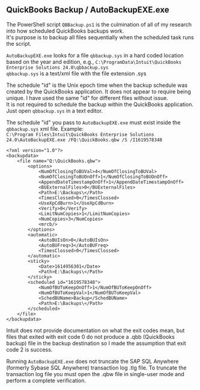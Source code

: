 ## QuickBooks Backup / AutoBackupEXE.exe
The PowerShell script `QBBackup.ps1` is the culmination of all of my research into how scheduled QuickBooks backups work.  
It's purpose is to backup all files sequentially when the scheduled task runs the script.

`AutoBackupEXE.exe` looks for a file `qbbackup.sys` in a hard coded location based on the year and edition, e.g., `C:\ProgramData\Intuit\QuickBooks Enterprise Solutions 24.0\qbbackup.sys`  
`qbbackup.sys` is a text/xml file with the file extension .sys

The schedule "id" is the Unix epoch time when the backup schedule was created by the QuickBooks application.
It does not appear to require being unique. I have used the same "id" for different files without issue.  
It is not required to schedule the backup within the QuickBooks application. Just open `qbbackup.sys` in a text editor.

The schedule "id" you pass to `AutoBackupEXE.exe` must exist inside the `qbbackup.sys` xml file. Example:  
`C:\Program Files\Intuit\QuickBooks Enterprise Solutions 24.0\AutoBackupEXE.exe /FQ:\QuickBooks.qbw /S /I1619578348`
```
<?xml version="1.0"?>
<backupdata>
	<file name="Q:\QuickBooks.qbw">
		<options>
			<NumOfClosingToBUVal>4</NumOfClosingToBUVal>
			<NumOfClosingToBUOnOff>1</NumOfClosingToBUOnOff>
			<AppendDateTimestampOnOff>1</AppendDateTimestampOnOff>
			<BUExternalFiles>0</BUExternalFiles>
			<Path>E:\Backups\</Path>
			<TimesClossed>0</TimesClossed>
			<UseXpCdBurn>1</UseXpCdBurn>
			<Verify>0</Verify>
			<LimitNumCopies>1</LimitNumCopies>
			<NumCopies>3</NumCopies>
			<mrcb/>
		</options>
		<automatic>
			<AutoBUIsOn>0</AutoBUIsOn>
			<AutoBUFreq>3</AutoBUFreq>
			<TimesClossed>0</TimesClossed>
		</automatic>
		<sticky>
			<Date>1614956301</Date>
			<Path>E:\Backups\</Path>
		</sticky>
		<scheduled id="1619578348">
			<NumOfBUToKeepOnOff>1</NumOfBUToKeepOnOff>
			<NumOfBUToKeepVal>1</NumOfBUToKeepVal>
			<SchedBUName>Backup</SchedBUName>
			<Path>E:\Backups\</Path>
		</scheduled>
	</file>
</backupdata>

```

Intuit does not provide documentation on what the exit codes mean, but files that exited with exit code 0 do not produce a .qbb (QuickBooks backup) file in the backup destination so I made the assumption that exit code 2 is success.  

Running `AutoBackupEXE.exe` does not truncate the SAP SQL Anywhere (formerly Sybase SQL Anywhere) transaction log .tlg file. To truncate the transaction log file you must open the .qbw file in single-user mode and perform a complete verification.

